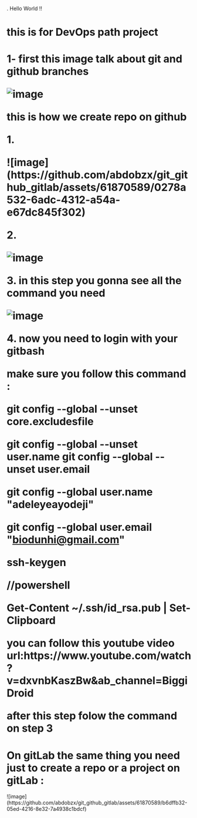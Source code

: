 .
Hello World !!  

<h1>this is for DevOps path project<h1>
<p>
 1- first this image talk about git and github branches
</p>


![image](https://github.com/abdobzx/git_github_gitlab/assets/61870589/9a438435-e27a-4e21-bdc4-73256b5ca4b1)


<p> this is how we create repo on github</p>
<p> 1. </p>
![image](https://github.com/abdobzx/git_github_gitlab/assets/61870589/0278a532-6adc-4312-a54a-e67dc845f302)

<p> 2. </p>

![image](https://github.com/abdobzx/git_github_gitlab/assets/61870589/5ab30734-e656-4e96-9704-f9cf71ae0e34)


<p> 3. in this step you gonna see all the command you need </p>

![image](https://github.com/abdobzx/git_github_gitlab/assets/61870589/af044c42-e89d-42a7-b21c-c79c5d6d935e)


<p>4. now you need to login with your gitbash <p>
<p> make sure you follow this command :<p>
<p>
git config --global --unset core.excludesfile

git config --global --unset user.name
git config --global --unset user.email

git config --global user.name "adeleyeayodeji"

git config --global user.email "biodunhi@gmail.com"

ssh-keygen

//powershell

Get-Content ~/.ssh/id_rsa.pub | Set-Clipboard</p>
<p>you can follow this youtube video url:https://www.youtube.com/watch?v=dxvnbKaszBw&ab_channel=BiggiDroid</p>
<p> after this step folow the command on step 3 </p>

<h1>On gitLab the same thing you need just to create a repo or a project on gitLab :</h1>
![image](https://github.com/abdobzx/git_github_gitlab/assets/61870589/b6dffb32-05ed-4216-8e32-7a4938c1bdcf)




